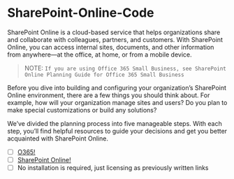 
# SharePoint-Online-Code

SharePoint Online is a cloud-based service that helps organizations share and collaborate with colleagues, partners, and customers. With SharePoint Online, you can access internal sites, documents, and other information from anywhere—at the office, at home, or from a mobile device.

> NOTE: `If you are using Office 365 Small Business, see SharePoint Online Planning Guide for Office 365 Small Business`

Before you dive into building and configuring your organization’s SharePoint Online environment, there are a few things you should think about. For example, how will your organization manage sites and users? Do you plan to make special customizations or build any solutions?

We’ve divided the planning process into five manageable steps. With each step, you’ll find helpful resources to guide your decisions and get you better acquainted with SharePoint Online.

- [ ] [O365!](https://products.office.com/)
- [ ] [SharePoint Online!](https://products.office.com/pt-br/sharepoint/sharepoint-online-collaboration-software/)
- [ ] No installation is required, just licensing as previously written links
